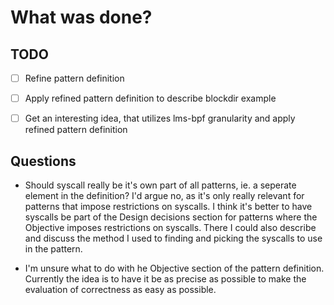 # What was done?
## TODO
- [ ] Refine pattern definition
- [ ] Apply refined pattern definition to describe blockdir example
- [ ] Get an interesting idea, that utilizes lms-bpf granularity and apply refined pattern definition 


## Questions
* Should syscall really be it's own part of all patterns, ie. a seperate element in the definition? I'd argue no, as it's only really relevant for patterns that impose restrictions on syscalls. I think it's better to have syscalls be part of the Design decisions section for patterns where the Objective imposes restrictions on syscalls. There I could also describe and discuss the method I used to finding and picking the syscalls to use in the pattern. 

* I'm unsure what to do with he Objective section of the pattern definition. Currently the idea is to have it be as precise as possible to make the evaluation of correctness as easy as possible.
